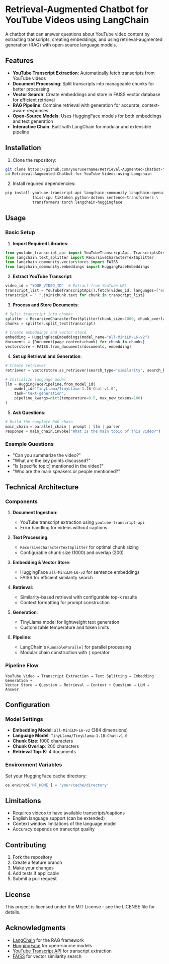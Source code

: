 # Retrieval-Augmented Chatbot for YouTube Videos using LangChain

A chatbot that can answer questions about YouTube video content by extracting transcripts, creating embeddings, and using retrieval-augmented generation (RAG) with open-source language models.

## Features

- **YouTube Transcript Extraction**: Automatically fetch transcripts from YouTube videos
- **Document Processing**: Split transcripts into manageable chunks for better processing
- **Vector Search**: Create embeddings and store in FAISS vector database for efficient retrieval
- **RAG Pipeline**: Combine retrieval with generation for accurate, context-aware responses
- **Open-Source Models**: Uses HuggingFace models for both embeddings and text generation
- **Interactive Chain**: Built with LangChain for modular and extensible pipeline

## Installation

1. Clone the repository:
```bash
git clone https://github.com/yourusername/Retrieval-Augmented-Chatbot-for-YouTube-Videos-using-Langchain.git
cd Retrieval-Augmented-Chatbot-for-YouTube-Videos-using-Langchain
```

2. Install required dependencies:
```bash
pip install youtube-transcript-api langchain-community langchain-openai \
            faiss-cpu tiktoken python-dotenv sentence-transformers \
            transformers torch langchain-huggingface
```

## Usage

### Basic Setup

1. **Import Required Libraries**:
```python
from youtube_transcript_api import YouTubeTranscriptApi, TranscriptsDisabled
from langchain.text_splitter import RecursiveCharacterTextSplitter
from langchain_community.vectorstores import FAISS
from langchain_community.embeddings import HuggingFaceEmbeddings
```

2. **Extract YouTube Transcript**:
```python
video_id = "YOUR_VIDEO_ID"  # Extract from YouTube URL
transcript_list = YouTubeTranscriptApi().fetch(video_id, languages=["en"])
transcript = " ".join(chunk.text for chunk in transcript_list)
```

3. **Process and Store Documents**:
```python
# Split transcript into chunks
splitter = RecursiveCharacterTextSplitter(chunk_size=1000, chunk_overlap=200)
chunks = splitter.split_text(transcript)

# Create embeddings and vector store
embedding = HuggingFaceEmbeddings(model_name="all-MiniLM-L6-v2")
documents = [Document(page_content=chunk) for chunk in chunks]
vectorstore = FAISS.from_documents(documents, embedding)
```

4. **Set up Retrieval and Generation**:
```python
# Create retriever
retriever = vectorstore.as_retriever(search_type="similarity", search_kwargs={"k": 4})

# Initialize language model
llm = HuggingFacePipeline.from_model_id(
    model_id='TinyLlama/TinyLlama-1.1B-Chat-v1.0',
    task='text-generation',
    pipeline_kwargs=dict(temperature=0.5, max_new_tokens=100)
)
```

5. **Ask Questions**:
```python
# Build the complete RAG chain
main_chain = parallel_chain | prompt | llm | parser
response = main_chain.invoke("What is the main topic of this video?")
```

### Example Questions

- "Can you summarize the video?"
- "What are the key points discussed?"
- "Is [specific topic] mentioned in the video?"
- "Who are the main speakers or people mentioned?"

## Technical Architecture

### Components

1. **Document Ingestion**: 
   - YouTube transcript extraction using `youtube-transcript-api`
   - Error handling for videos without captions

2. **Text Processing**:
   - `RecursiveCharacterTextSplitter` for optimal chunk sizing
   - Configurable chunk size (1000) and overlap (200)

3. **Embedding & Vector Store**:
   - HuggingFace `all-MiniLM-L6-v2` for sentence embeddings
   - FAISS for efficient similarity search

4. **Retrieval**:
   - Similarity-based retrieval with configurable top-k results
   - Context formatting for prompt construction

5. **Generation**:
   - TinyLlama model for lightweight text generation
   - Customizable temperature and token limits

6. **Pipeline**:
   - LangChain's `RunnableParallel` for parallel processing
   - Modular chain construction with `|` operator

### Pipeline Flow

```
YouTube Video → Transcript Extraction → Text Splitting → Embedding Generation → 
Vector Store → Question → Retrieval → Context + Question → LLM → Answer
```

## Configuration

### Model Settings

- **Embedding Model**: `all-MiniLM-L6-v2` (384 dimensions)
- **Language Model**: `TinyLlama/TinyLlama-1.1B-Chat-v1.0`
- **Chunk Size**: 1000 characters
- **Chunk Overlap**: 200 characters
- **Retrieval Top-K**: 4 documents

### Environment Variables

Set your HuggingFace cache directory:
```python
os.environ['HF_HOME'] = 'your/cache/directory'
```

## Limitations

- Requires videos to have available transcripts/captions
- English language support (can be extended)
- Context window limitations of the language model
- Accuracy depends on transcript quality

## Contributing

1. Fork the repository
2. Create a feature branch
3. Make your changes
4. Add tests if applicable
5. Submit a pull request

## License

This project is licensed under the MIT License - see the LICENSE file for details.

## Acknowledgments

- [LangChain](https://github.com/langchain-ai/langchain) for the RAG framework
- [HuggingFace](https://huggingface.co/) for open-source models
- [YouTube Transcript API](https://github.com/jdepoix/youtube-transcript-api) for transcript extraction
- [FAISS](https://github.com/facebookresearch/faiss) for vector similarity search

